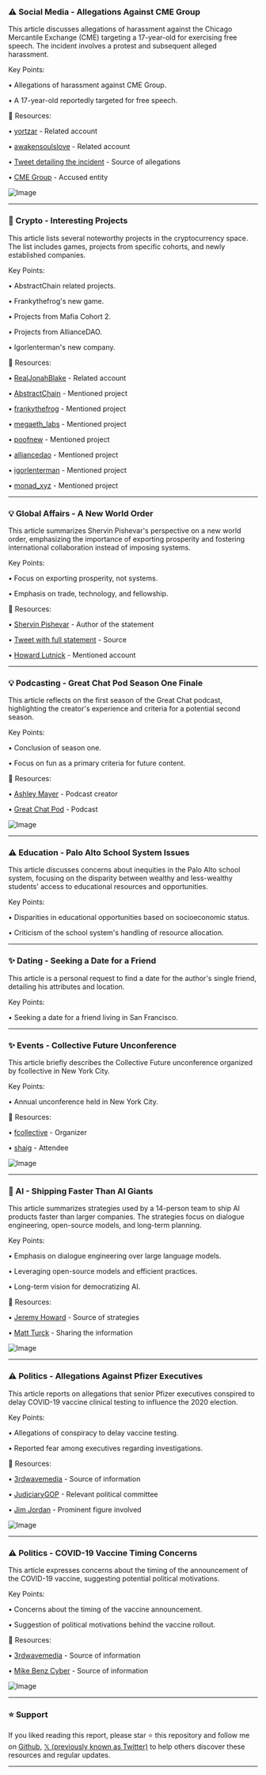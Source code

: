 ### ⚠️ Social Media - Allegations Against CME Group

This article discusses allegations of harassment against the Chicago Mercantile Exchange (CME) targeting a 17-year-old for exercising free speech.  The incident involves a protest and subsequent alleged harassment.

Key Points:

• Allegations of harassment against CME Group.

•  A 17-year-old reportedly targeted for free speech.


🔗 Resources:

• [yortzar](https://x.com/yortzar) -  Related account

• [awakensoulslove](https://x.com/awakensoulslove) -  Related account

• [Tweet detailing the incident](https://x.com/awakensoulslove/status/1923137643740827726) -  Source of allegations

• [CME Group](https://x.com/CMEGroup) -  Accused entity

![Image](https://pbs.twimg.com/tweet_video_thumb/GrBbfc1aEAAYEZY.jpg)


---
### 🚀 Crypto - Interesting Projects

This article lists several noteworthy projects in the cryptocurrency space.  The list includes games, projects from specific cohorts, and newly established companies.


Key Points:

•  AbstractChain related projects.

•  Frankythefrog's new game.

•  Projects from Mafia Cohort 2.

•  Projects from AllianceDAO.

•  Igorlenterman's new company.


🔗 Resources:

• [RealJonahBlake](https://x.com/RealJonahBlake) - Related account

• [AbstractChain](https://x.com/AbstractChain) -  Mentioned project

• [frankythefrog](https://x.com/frankythefrog) - Mentioned project

• [megaeth_labs](https://x.com/megaeth_labs) - Mentioned project

• [poofnew](https://x.com/poofnew) - Mentioned project

• [alliancedao](https://x.com/alliancedao) - Mentioned project

• [igorlenterman](https://x.com/igorlenterman) - Mentioned project

• [monad_xyz](https://x.com/monad_xyz) - Mentioned project

---
### 💡 Global Affairs - A New World Order

This article summarizes Shervin Pishevar's perspective on a new world order, emphasizing the importance of exporting prosperity and fostering international collaboration instead of imposing systems.

Key Points:

• Focus on exporting prosperity, not systems.

• Emphasis on trade, technology, and fellowship.


🔗 Resources:

• [Shervin Pishevar](https://x.com/shervin) - Author of the statement

• [Tweet with full statement](https://x.com/shervin/status/1923152668719186018) - Source

• [Howard Lutnick](https://x.com/howardlutnick) - Mentioned account


---
### 💡 Podcasting - Great Chat Pod Season One Finale

This article reflects on the first season of the Great Chat podcast, highlighting the creator's experience and criteria for a potential second season.


Key Points:

•  Conclusion of season one.


•  Focus on fun as a primary criteria for future content.


🔗 Resources:

• [Ashley Mayer](https://x.com/ashleymayer) - Podcast creator

• [Great Chat Pod](https://x.com/greatchatpod) - Podcast

![Image](https://pbs.twimg.com/media/GrBWxm2XQAA1t3a?format=jpg&name=medium)


---
### ⚠️ Education - Palo Alto School System Issues

This article discusses concerns about inequities in the Palo Alto school system, focusing on the disparity between wealthy and less-wealthy students' access to educational resources and opportunities.

Key Points:

• Disparities in educational opportunities based on socioeconomic status.

• Criticism of the school system's handling of resource allocation.



---
### ✨ Dating - Seeking a Date for a Friend

This article is a personal request to find a date for the author's single friend, detailing his attributes and location.


Key Points:

•  Seeking a date for a friend living in San Francisco.


---
### ✨ Events - Collective Future Unconference

This article briefly describes the Collective Future unconference organized by fcollective in New York City.


Key Points:

• Annual unconference held in New York City.


🔗 Resources:

• [fcollective](https://x.com/fcollective) -  Organizer

• [shaig](https://x.com/shaig) -  Attendee

![Image](https://pbs.twimg.com/media/GrBPJivXgAAK3Cs?format=jpg&name=small)

---
### 🤖 AI - Shipping Faster Than AI Giants

This article summarizes strategies used by a 14-person team to ship AI products faster than larger companies. The strategies focus on dialogue engineering, open-source models, and long-term planning.

Key Points:

•  Emphasis on dialogue engineering over large language models.

•  Leveraging open-source models and efficient practices.

•  Long-term vision for democratizing AI.


🔗 Resources:

• [Jeremy Howard](https://x.com/jeremyphoward) -  Source of strategies

• [Matt Turck](https://x.com/mattturck) -  Sharing the information

![Image](https://pbs.twimg.com/amplify_video_thumb/1923122713385725952/img/YjkoTOO7qkgJdOHq.jpg)

---
### ⚠️ Politics - Allegations Against Pfizer Executives

This article reports on allegations that senior Pfizer executives conspired to delay COVID-19 vaccine clinical testing to influence the 2020 election.

Key Points:

•  Allegations of conspiracy to delay vaccine testing.

•  Reported fear among executives regarding investigations.


🔗 Resources:

• [3rdwavemedia](https://x.com/3rdwavemedia) -  Source of information

• [JudiciaryGOP](https://x.com/JudiciaryGOP) -  Relevant political committee

• [Jim Jordan](https://x.com/Jim_Jordan) -  Prominent figure involved

![Image](https://pbs.twimg.com/media/GrAEmQAWAAApldM?format=jpg&name=small)


---
### ⚠️ Politics - COVID-19 Vaccine Timing Concerns

This article expresses concerns about the timing of the announcement of the COVID-19 vaccine, suggesting potential political motivations.


Key Points:

•  Concerns about the timing of the vaccine announcement.

•  Suggestion of political motivations behind the vaccine rollout.


🔗 Resources:

• [3rdwavemedia](https://x.com/3rdwavemedia) - Source of information

• [Mike Benz Cyber](https://x.com/MikeBenzCyber) -  Source of information

![Image](https://pbs.twimg.com/media/GrAEmQAWAAApldM?format=jpg&name=small)


---

### ⭐️ Support

If you liked reading this report, please star ⭐️ this repository and follow me on [Github](https://github.com/Drix10), [𝕏 (previously known as Twitter)](https://x.com/DRIX_10_) to help others discover these resources and regular updates.

---